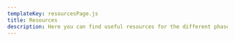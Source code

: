 ```yaml
---
templateKey: resourcesPage.js
title: Resources
description: Here you can find useful resources for the different phases of the incubator!
---
```

